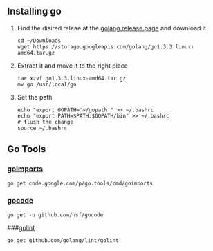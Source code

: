 Installing go 
-------------

1. Find the disired releae at the [golang release page](https://golang.org/dl/) and download it

    ```
    cd ~/Downloads
    wget https://storage.googleapis.com/golang/go1.3.3.linux-amd64.tar.gz
    ```

2. Extract it and move it to the right place

    ```
    tar xzvf go1.3.3.linux-amd64.tar.gz
    mv go /usr/local/go
    ```
3. Set the path 

    ```
    echo "export GOPATH='~/gopath'" >> ~/.bashrc
    echo "export PATH=$PATH:$GOPATH/bin" >> ~/.bashrc
    # flush the change
    source ~/.bashrc
    ```

Go Tools
--------


### [goimports](https://github.com/bradfitz/goimports)

    go get code.google.com/p/go.tools/cmd/goimports

### [gocode](github.com/nsf/gocode)

    go get -u github.com/nsf/gocode
  
###[golint](github.com/golang/lint)

    go get github.com/golang/lint/golint
